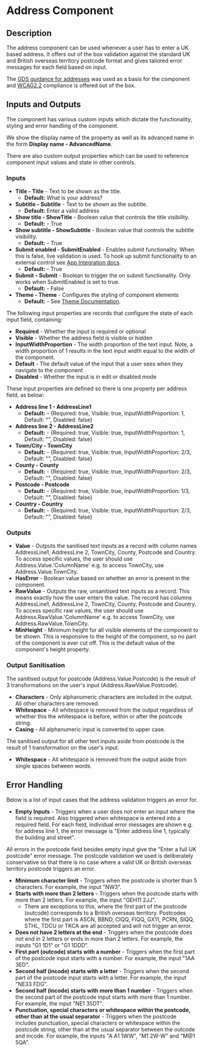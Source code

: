 # Address Component

## Description

The address component can be used whenever a user has to enter a UK based address. It offers out of the box validation against the standard UK and British overseas territory postcode format and gives tailored error messages for each field based on input.

The [GDS guidance for addresses](https://design-system.service.gov.uk/patterns/addresses/) was used as a basis for the component and [WCAG2.2](https://www.w3.org/WAI/WCAG22/Understanding/) compliance is offered out of the box.

## Inputs and Outputs

The component has various custom inputs which dictate the functionality, styling and error handling of the component.

We show the display name of the property as well as its advanced name in the form **Display name - AdvancedName**.

There are also custom output properties which can be used to reference component input values and state in other controls.

### Inputs

- **Title - Title** - Text to be shown as the title.
    - **Default:** What is your address?
- **Subtitle - Subtitle** - Text to be shown as the subtitle.
    - **Default:** Enter a valid address
- **Show title - ShowTitle** - Boolean value that controls the title visibility.
    - **Default:** - True
- **Show subtitle - ShowSubtitle** - Boolean value that controls the subtitle visibility.
    - **Default:** - True
- **Submit enabled - SubmitEnabled** - Enables submit functionality. When this is false, live validation is used. To hook up submit functionality to an external control see [App Integration docs](./../AppIntegration.md).
    - **Default:** - True
- **Submit - Submit** - Boolean to trigger the on submit functionality. Only works when SubmitEnabled is set to true.
    - **Default:** - False
- **Theme - Theme** - Configures the styling of component elements
    - **Default:** - See [Theme Documentation](../Theme.md).

The following input properties are records that configure the state of each input field, containing:
- **Required** - Whether the input is required or optional
- **Visible** - Whether the address field is visible or hidden
- **InputWidthProportion** - The width proportion of the text input. Note, a width proportion of 1 results in the text input width equal to the width of the component.
- **Default** - The default value of the input that a user sees when they navigate to the component
- **Disabled** - Whether the input is in edit or disabled mode

These input properties are defined so there is one property per address field, as below:

- **Address line 1 - AddressLine1** 
    - **Default:** - {Required: true, Visible: true, InputWidthProportion: 1, Default: "", Disabled: false}
- **Address line 2 - AddressLine2**
    - **Default:** - {Required: true, Visible: true, InputWidthProportion: 1, Default: "", Disabled: false}
- **Town/City - TownCity**
    - **Default:** - {Required: true, Visible: true, InputWidthProportion: 2/3, Default: "", Disabled: false}
- **County - County**
    - **Default:** - {Required: true, Visible: true, InputWidthProportion: 2/3, Default: "", Disabled: false}
- **Postcode - Postcode**
    - **Default:** - {Required: true, Visible: true, InputWidthProportion: 1/3, Default: "", Disabled: false}
- **Country - Country**
    - **Default:** - {Required: true, Visible: true, InputWidthProportion: 2/3, Default: "", Disabled: false}

### Outputs
- **Value** - Outputs the sanitised text inputs as a record with column names AddressLine1, AddressLine 2, TownCity, County, Postcode and Country. To access specific values, the user should use Address.Value.'ColumnName' e.g. to access TownCity, use Address.Value.TownCity.
- **HasError** - Boolean value based on whether an error is present in the component.
- **RawValue** - Outputs the raw, unsanitised text inputs as a record. This means exactly how the user enters the value. The record has columns AddressLine1, AddressLine 2, TownCity, County, Postcode and Country. To access specific raw values, the user should use Address.RawValue.'ColumnName' e.g. to access TownCity, use Address.RawValue.TownCity.
- **MinHeight** - Minimum height for all visible elements of the component to be shown. This is responsive to the height of the component, so no part of the component is ever cut off. This is the default value of the component's height property.

### Output Sanitisation

The sanitised output for postcode (Address.Value.Postcode) is the result of 3 transformations on the user's input (Address.RawValue.Postcode).

- **Characters** - Only alphanumeric characters are included in the output. All other characters are removed.
- **Whitespace** - All whitespace is removed from the output regardless of whether this the whitespace is before, within or after the postcode string.
- **Casing** - All alphanumeric input is converted to upper case.

The sanitised output for all other text inputs aside from postcode is the result of 1 transformation on the user's input.

- **Whitespace** - All whitespace is removed from the output aside from single spaces between words.

## Error Handling

Below is a list of input cases that the address validation triggers an error for.

- **Empty Inputs** - Triggers when a user does not enter an input where the field is required. Also triggered when whitespace is entered into a required field. For each field, individual error messages are shown e.g. for address line 1, the error message is "Enter address line 1, typically the building and street".

All errors in the postcode field besides empty input give the "Enter a full UK postcode" error message. The postcode validation we used is deliberately conservative so that there is no case where a valid UK or British overseas territory postcode triggers an error.

- **Minimum character limit** - Triggers when the postcode is shorter than 5 characters. For example, the input "NW3".
- **Starts with more than 2 letters** - Triggers when the postcode starts with more than 2 letters. For example, the input "GEH11 2JJ".
    - There are exceptions to this, where the first part of the postcode (outcode) corresponds to a British overseas territory. Postcodes where the first part is ASCN, BBND, CIQQ, FIQQ, GX11, PCRN, SIQQ, STHL, TDCU or TKCA are all accepted and will not trigger an error.
- **Does not have 2 letters at the end** - Triggers when the postcode does not end in 2 letters or ends in more than 2 letters. For example, the inputs "G1 1D1" or "G1 1DDD".
- **First part (outcode) starts with a number** - Triggers when the first part of the postcode input starts with a number. For example, the input "1AA 3ED".
- **Second half (incode) starts with a letter** - Triggers when the second part of the postcode input starts with a letter. For example, the input "NE33 FDG".
- **Second half (incode) starts with more than 1 number** - Triggers when the second part of the postcode input starts with more than 1 number. For example, the input "NE1 35DT".
- **Punctuation, special characters or whitespace within the postcode, other than at the usual separator** - Triggers when the postcode includes punctuation, special characters or whitespace within the postcode string, other than at the usual separator between the outcode and incode. For example, the inputs "A A1 1WW", "M1 2W-W" and "M@1 5QA".
